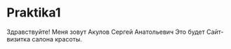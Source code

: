 # Praktika1
Здравствуйте!
Меня зовут Акулов Сергей Анатольевич
Это будет Сайт-визитка салона красоты.
